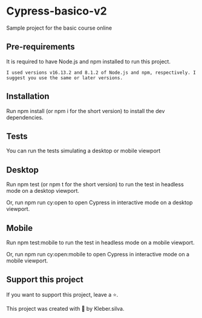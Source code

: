 # Cypress-basico-v2

Sample project for the basic course online

## Pre-requirements

It is required to have Node.js and npm installed to run this project.

    I used versions v16.13.2 and 8.1.2 of Node.js and npm, respectively. I suggest you use the same or later versions.

## Installation

Run npm install (or npm i for the short version) to install the dev dependencies.

## Tests

You can run the tests simulating a desktop or mobile viewport

## Desktop

Run npm test (or npm t for the short version) to run the test in headless mode on a desktop viewport.

Or, run npm run cy:open to open Cypress in interactive mode on a desktop viewport.

## Mobile

Run npm test:mobile  to run the test in headless mode on a mobile viewport.

Or, run npm run cy:open:mobile  to open Cypress in interactive mode on a mobile viewport.

## Support this project

If you want to support this project, leave a ⭐.

This project was created with 💚 by Kleber.silva.